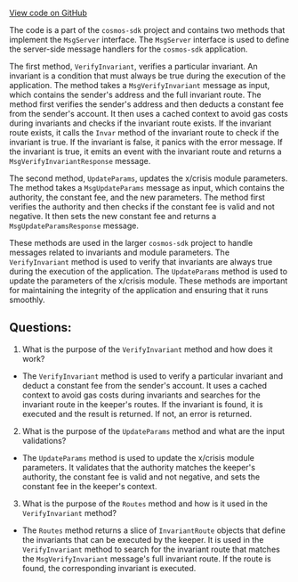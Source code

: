 [View code on GitHub](https://github.com/cosmos/cosmos-sdk/blob/main/x/crisis/keeper/msg_server.go)

The code is a part of the `cosmos-sdk` project and contains two methods that implement the `MsgServer` interface. The `MsgServer` interface is used to define the server-side message handlers for the `cosmos-sdk` application. 

The first method, `VerifyInvariant`, verifies a particular invariant. An invariant is a condition that must always be true during the execution of the application. The method takes a `MsgVerifyInvariant` message as input, which contains the sender's address and the full invariant route. The method first verifies the sender's address and then deducts a constant fee from the sender's account. It then uses a cached context to avoid gas costs during invariants and checks if the invariant route exists. If the invariant route exists, it calls the `Invar` method of the invariant route to check if the invariant is true. If the invariant is false, it panics with the error message. If the invariant is true, it emits an event with the invariant route and returns a `MsgVerifyInvariantResponse` message.

The second method, `UpdateParams`, updates the x/crisis module parameters. The method takes a `MsgUpdateParams` message as input, which contains the authority, the constant fee, and the new parameters. The method first verifies the authority and then checks if the constant fee is valid and not negative. It then sets the new constant fee and returns a `MsgUpdateParamsResponse` message.

These methods are used in the larger `cosmos-sdk` project to handle messages related to invariants and module parameters. The `VerifyInvariant` method is used to verify that invariants are always true during the execution of the application. The `UpdateParams` method is used to update the parameters of the x/crisis module. These methods are important for maintaining the integrity of the application and ensuring that it runs smoothly.
## Questions: 
 1. What is the purpose of the `VerifyInvariant` method and how does it work?
- The `VerifyInvariant` method is used to verify a particular invariant and deduct a constant fee from the sender's account. It uses a cached context to avoid gas costs during invariants and searches for the invariant route in the keeper's routes. If the invariant is found, it is executed and the result is returned. If not, an error is returned.

2. What is the purpose of the `UpdateParams` method and what are the input validations?
- The `UpdateParams` method is used to update the x/crisis module parameters. It validates that the authority matches the keeper's authority, the constant fee is valid and not negative, and sets the constant fee in the keeper's context.

3. What is the purpose of the `Routes` method and how is it used in the `VerifyInvariant` method?
- The `Routes` method returns a slice of `InvariantRoute` objects that define the invariants that can be executed by the keeper. It is used in the `VerifyInvariant` method to search for the invariant route that matches the `MsgVerifyInvariant` message's full invariant route. If the route is found, the corresponding invariant is executed.